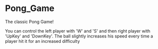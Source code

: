 # Pong_Game
The classic Pong Game!

You can control the left player with 'W' and 'S' and then right player with 'UpKey' and 'DownKey'.
The ball slightly increases his speed every time a player hit it for an increased difficulty
